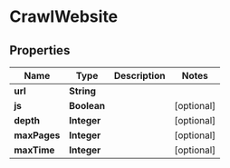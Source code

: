 

# CrawlWebsite


## Properties

| Name | Type | Description | Notes |
|------------ | ------------- | ------------- | -------------|
|**url** | **String** |  |  |
|**js** | **Boolean** |  |  [optional] |
|**depth** | **Integer** |  |  [optional] |
|**maxPages** | **Integer** |  |  [optional] |
|**maxTime** | **Integer** |  |  [optional] |




